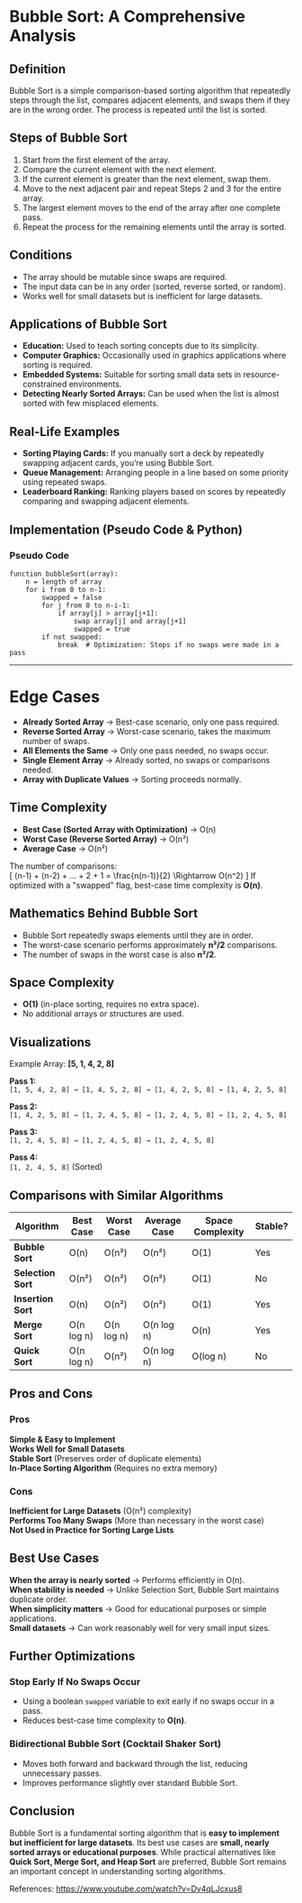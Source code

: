 # Bubble Sort: A Comprehensive Analysis  

## Definition  
Bubble Sort is a simple comparison-based sorting algorithm that repeatedly steps through the list, compares adjacent elements, and swaps them if they are in the wrong order. The process is repeated until the list is sorted.  

## Steps of Bubble Sort  
1. Start from the first element of the array.  
2. Compare the current element with the next element.  
3. If the current element is greater than the next element, swap them.  
4. Move to the next adjacent pair and repeat Steps 2 and 3 for the entire array.  
5. The largest element moves to the end of the array after one complete pass.  
6. Repeat the process for the remaining elements until the array is sorted.  

## Conditions  
- The array should be mutable since swaps are required.  
- The input data can be in any order (sorted, reverse sorted, or random).  
- Works well for small datasets but is inefficient for large datasets.  

## Applications of Bubble Sort  
- **Education:** Used to teach sorting concepts due to its simplicity.  
- **Computer Graphics:** Occasionally used in graphics applications where sorting is required.  
- **Embedded Systems:** Suitable for sorting small data sets in resource-constrained environments.  
- **Detecting Nearly Sorted Arrays:** Can be used when the list is almost sorted with few misplaced elements.  

## Real-Life Examples  
- **Sorting Playing Cards:** If you manually sort a deck by repeatedly swapping adjacent cards, you’re using Bubble Sort.  
- **Queue Management:** Arranging people in a line based on some priority using repeated swaps.  
- **Leaderboard Ranking:** Ranking players based on scores by repeatedly comparing and swapping adjacent elements.  

## Implementation (Pseudo Code & Python)  

### Pseudo Code  
```text
function bubbleSort(array):
    n = length of array
    for i from 0 to n-1:
        swapped = false
        for j from 0 to n-i-1:
            if array[j] > array[j+1]:
                swap array[j] and array[j+1]
                swapped = true
        if not swapped:
            break  # Optimization: Stops if no swaps were made in a pass
```
---

# Edge Cases  
- **Already Sorted Array** → Best-case scenario, only one pass required.  
- **Reverse Sorted Array** → Worst-case scenario, takes the maximum number of swaps.  
- **All Elements the Same** → Only one pass needed, no swaps occur.  
- **Single Element Array** → Already sorted, no swaps or comparisons needed.  
- **Array with Duplicate Values** → Sorting proceeds normally.  

## Time Complexity  
- **Best Case (Sorted Array with Optimization)** → O(n)  
- **Worst Case (Reverse Sorted Array)** → O(n²)  
- **Average Case** → O(n²)  

The number of comparisons:  
\[
(n-1) + (n-2) + ... + 2 + 1 = \frac{n(n-1)}{2} \Rightarrow O(n^2)
\]
If optimized with a "swapped" flag, best-case time complexity is **O(n)**.  

## Mathematics Behind Bubble Sort  
- Bubble Sort repeatedly swaps elements until they are in order.  
- The worst-case scenario performs approximately **n²/2** comparisons.  
- The number of swaps in the worst case is also **n²/2**.  

## Space Complexity  
- **O(1)** (in-place sorting, requires no extra space).  
- No additional arrays or structures are used.  

## Visualizations  
Example Array: **[5, 1, 4, 2, 8]**  

**Pass 1:**  
`[1, 5, 4, 2, 8] → [1, 4, 5, 2, 8] → [1, 4, 2, 5, 8] → [1, 4, 2, 5, 8]`  

**Pass 2:**  
`[1, 4, 2, 5, 8] → [1, 2, 4, 5, 8] → [1, 2, 4, 5, 8] → [1, 2, 4, 5, 8]`  

**Pass 3:**  
`[1, 2, 4, 5, 8] → [1, 2, 4, 5, 8] → [1, 2, 4, 5, 8]`  

**Pass 4:**  
`[1, 2, 4, 5, 8]` (Sorted)  

## Comparisons with Similar Algorithms  

| Algorithm       | Best Case | Worst Case | Average Case | Space Complexity | Stable? |
|---------------|----------|-----------|--------------|-----------------|--------|
| **Bubble Sort** | O(n) | O(n²) | O(n²) | O(1) |  Yes |
| **Selection Sort** | O(n²) | O(n²) | O(n²) | O(1) |  No |
| **Insertion Sort** | O(n) | O(n²) | O(n²) | O(1) |  Yes |
| **Merge Sort** | O(n log n) | O(n log n) | O(n log n) | O(n) |  Yes |
| **Quick Sort** | O(n log n) | O(n²) | O(n log n) | O(log n) |  No |

## Pros and Cons  

### Pros  
 **Simple & Easy to Implement**  
 **Works Well for Small Datasets**  
 **Stable Sort** (Preserves order of duplicate elements)  
 **In-Place Sorting Algorithm** (Requires no extra memory)  

###  Cons  
 **Inefficient for Large Datasets** (O(n²) complexity)  
 **Performs Too Many Swaps** (More than necessary in the worst case)  
 **Not Used in Practice for Sorting Large Lists**  

## Best Use Cases  
**When the array is nearly sorted** → Performs efficiently in O(n).  
**When stability is needed** → Unlike Selection Sort, Bubble Sort maintains duplicate order.  
**When simplicity matters** → Good for educational purposes or simple applications.  
**Small datasets** → Can work reasonably well for very small input sizes.  

## Further Optimizations  

### **Stop Early If No Swaps Occur**  
- Using a boolean `swapped` variable to exit early if no swaps occur in a pass.  
- Reduces best-case time complexity to **O(n)**.  

### **Bidirectional Bubble Sort (Cocktail Shaker Sort)**  
- Moves both forward and backward through the list, reducing unnecessary passes.  
- Improves performance slightly over standard Bubble Sort.  

## Conclusion  
Bubble Sort is a fundamental sorting algorithm that is **easy to implement but inefficient for large datasets**. Its best use cases are **small, nearly sorted arrays or educational purposes**. While practical alternatives like **Quick Sort, Merge Sort, and Heap Sort** are preferred, Bubble Sort remains an important concept in understanding sorting algorithms.  


References: https://www.youtube.com/watch?v=Dv4qLJcxus8 
